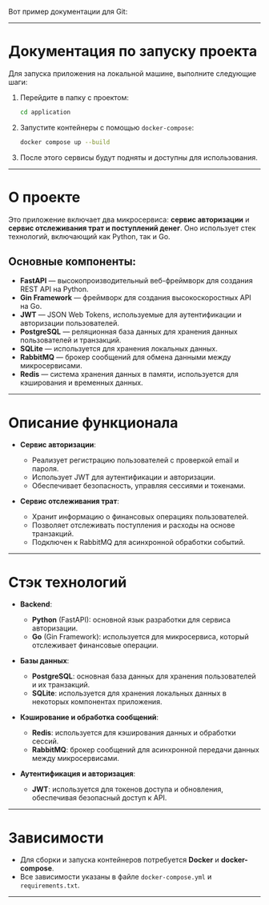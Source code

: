 Вот пример документации для Git:

---

# Документация по запуску проекта

Для запуска приложения на локальной машине, выполните следующие шаги:

1. Перейдите в папку с проектом:
   ```bash
   cd application
   ```

2. Запустите контейнеры с помощью `docker-compose`:
   ```bash
   docker compose up --build
   ```

3. После этого сервисы будут подняты и доступны для использования.

---

# О проекте

Это приложение включает два микросервиса: **сервис авторизации** и **сервис отслеживания трат и поступлений денег**. Оно использует стек технологий, включающий как Python, так и Go.

## Основные компоненты:

- **FastAPI** — высокопроизводительный веб-фреймворк для создания REST API на Python.
- **Gin Framework** — фреймворк для создания высокоскоростных API на Go.
- **JWT** — JSON Web Tokens, используемые для аутентификации и авторизации пользователей.
- **PostgreSQL** — реляционная база данных для хранения данных пользователей и транзакций.
- **SQLite** — используется для хранения локальных данных.
- **RabbitMQ** — брокер сообщений для обмена данными между микросервисами.
- **Redis** — система хранения данных в памяти, используется для кэширования и временных данных.

---

# Описание функционала

- **Сервис авторизации**:
  - Реализует регистрацию пользователей с проверкой email и пароля.
  - Использует JWT для аутентификации и авторизации.
  - Обеспечивает безопасность, управляя сессиями и токенами.

- **Сервис отслеживания трат**:
  - Хранит информацию о финансовых операциях пользователей.
  - Позволяет отслеживать поступления и расходы на основе транзакций.
  - Подключен к RabbitMQ для асинхронной обработки событий.

---

# Стэк технологий

- **Backend**:
  - **Python** (FastAPI): основной язык разработки для сервиса авторизации.
  - **Go** (Gin Framework): используется для микросервиса, который отслеживает финансовые операции.
  
- **Базы данных**:
  - **PostgreSQL**: основная база данных для хранения пользователей и их транзакций.
  - **SQLite**: используется для хранения локальных данных в некоторых компонентах приложения.

- **Кэширование и обработка сообщений**:
  - **Redis**: используется для кэширования данных и обработки сессий.
  - **RabbitMQ**: брокер сообщений для асинхронной передачи данных между микросервисами.

- **Аутентификация и авторизация**:
  - **JWT**: используется для токенов доступа и обновления, обеспечивая безопасный доступ к API.

---

# Зависимости

- Для сборки и запуска контейнеров потребуется **Docker** и **docker-compose**.
- Все зависимости указаны в файле `docker-compose.yml` и `requirements.txt`.

---
